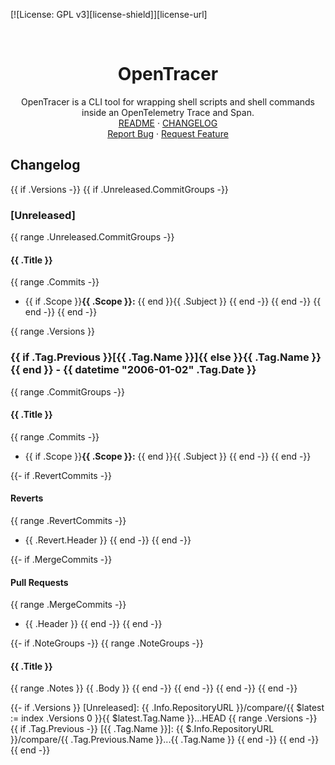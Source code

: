 <!-- PROJECT SHIELDS -->
<!--
*** https://www.markdownguide.org/basic-syntax/#reference-style-links
-->
[![License: GPL v3][license-shield]][license-url]
<!-- [![Issues][issues-shield]][issues-url] -->
<!-- [![Forks][forks-shield]][forks-url] -->
<!-- ![GitHub Contributors][contributors-shield] -->
<!-- ![GitHub Contributors Image][contributors-image-url] -->

<!-- PROJECT LOGO -->
<br />
<p align="center">
<h1 align="center">OpenTracer</h1>

<p align="center">
  OpenTracer is a CLI tool for wrapping shell scripts and shell commands inside an OpenTelemetry Trace and Span.
  <br />
  <a href="./README.md">README</a>
  ·
  <a href="./CHANGELOG.md"><string>CHANGELOG</string></a>
  <br />
  <a href="https://github.com/davidalpert/go-opentracer/issues">Report Bug</a>
  ·
  <a href="https://github.com/davidalpert/go-opentracer/issues">Request Feature</a>
</p>

## Changelog

{{ if .Versions -}}
{{   if .Unreleased.CommitGroups -}}
<a name="unreleased"></a>
### [Unreleased]
{{     range .Unreleased.CommitGroups -}}
#### {{ .Title }}
{{       range .Commits -}}
- {{ if .Scope }}**{{ .Scope }}:** {{ end }}{{ .Subject }}
{{       end -}}
{{     end -}}
{{   end -}}
{{ end -}}

{{ range .Versions }}
<a name="{{ .Tag.Name }}"></a>
### {{ if .Tag.Previous }}[{{ .Tag.Name }}]{{ else }}{{ .Tag.Name }}{{ end }} - {{ datetime "2006-01-02" .Tag.Date }}
{{ range .CommitGroups -}}
#### {{ .Title }}
{{ range .Commits -}}
- {{ if .Scope }}**{{ .Scope }}:** {{ end }}{{ .Subject }}
{{ end -}}
{{ end -}}

{{- if .RevertCommits -}}
#### Reverts
{{ range .RevertCommits -}}
- {{ .Revert.Header }}
{{ end -}}
{{ end -}}

{{- if .MergeCommits -}}
#### Pull Requests
{{ range .MergeCommits -}}
- {{ .Header }}
{{ end -}}
{{ end -}}

{{- if .NoteGroups -}}
{{ range .NoteGroups -}}
#### {{ .Title }}
{{ range .Notes }}
{{ .Body }}
{{ end -}}
{{ end -}}
{{ end -}}
{{ end -}}

{{- if .Versions }}
[Unreleased]: {{ .Info.RepositoryURL }}/compare/{{ $latest := index .Versions 0 }}{{ $latest.Tag.Name }}...HEAD
{{ range .Versions -}}
{{ if .Tag.Previous -}}
[{{ .Tag.Name }}]: {{ $.Info.RepositoryURL }}/compare/{{ .Tag.Previous.Name }}...{{ .Tag.Name }}
{{ end -}}
{{ end -}}
{{ end -}}